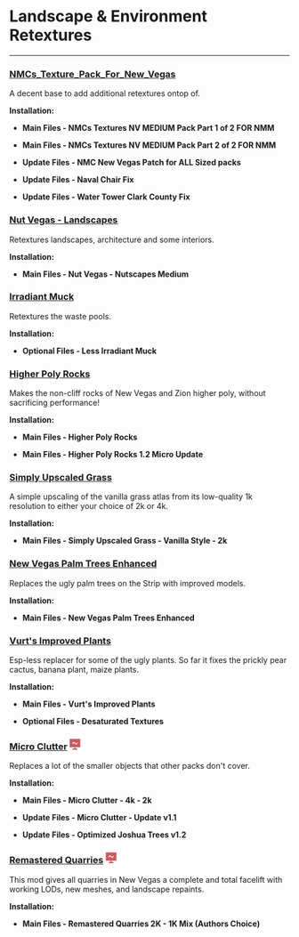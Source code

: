 # Landscape & Environment Retextures

---

### [NMCs_Texture_Pack_For_New_Vegas](https://www.nexusmods.com/newvegas/mods/43135)

A decent base to add additional retextures ontop of.

**Installation:**

- **Main Files - NMCs Textures NV MEDIUM Pack Part 1 of 2 FOR NMM**

- **Main Files - NMCs Textures NV MEDIUM Pack Part 2 of 2 FOR NMM**

- **Update Files - NMC New Vegas Patch for ALL Sized packs**

- **Update Files - Naval Chair Fix**

- **Update Files - Water Tower Clark County Fix**


### [Nut Vegas - Landscapes](https://www.nexusmods.com/newvegas/mods/76205)

Retextures landscapes, architecture and some interiors.

**Installation:**

- **Main Files - Nut Vegas - Nutscapes Medium**


### [Irradiant Muck](https://www.nexusmods.com/newvegas/mods/75868)

Retextures the waste pools.

**Installation:**

- **Optional Files - Less Irradiant Muck**


### [Higher Poly Rocks](https://www.nexusmods.com/newvegas/mods/75878)

Makes the non-cliff rocks of New Vegas and Zion higher poly, without sacrificing performance!

**Installation:**

- **Main Files - Higher Poly Rocks**

- **Main Files - Higher Poly Rocks 1.2 Micro Update**


### [Simply Upscaled Grass](https://www.nexusmods.com/newvegas/mods/79716)

A simple upscaling of the vanilla grass atlas from its low-quality 1k resolution to either your choice of 2k or 4k. 

**Installation:**

- **Main Files - Simply Upscaled Grass - Vanilla Style - 2k**


### [New Vegas Palm Trees Enhanced](https://www.nexusmods.com/newvegas/mods/83261)

Replaces the ugly palm trees on the Strip with improved models.

**Installation:**

- **Main Files - New Vegas Palm Trees Enhanced**


### [Vurt's Improved Plants](https://www.nexusmods.com/newvegas/mods/66898)

Esp-less replacer for some of the ugly plants. So far it fixes the prickly pear cactus, banana plant, maize plants.

**Installation:**

- **Main Files - Vurt's Improved Plants**

- **Optional Files - Desaturated Textures**


### [Micro Clutter](https://www.nexusmods.com/newvegas/mods/74267) ![](../static/img/Performance.png)

Replaces a lot of the smaller objects that other packs don't cover.

**Installation:**

- **Main Files - Micro Clutter - 4k - 2k**

- **Update Files - Micro Clutter - Update v1.1**

- **Update Files - Optimized Joshua Trees v1.2**


### [Remastered Quarries](https://www.nexusmods.com/newvegas/mods/76632) ![](../static/img/Performance.png)

This mod gives all quarries in New Vegas a complete and total facelift with working LODs, new meshes, and landscape repaints.

**Installation:**

- **Main Files - Remastered Quarries 2K - 1K Mix (Authors Choice)**
